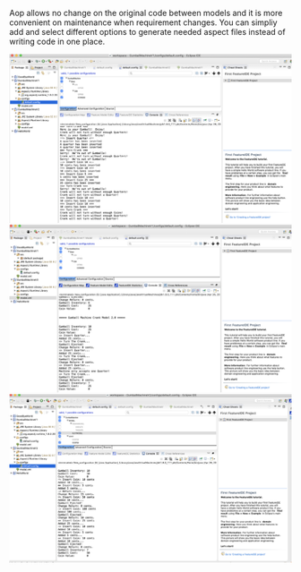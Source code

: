 Aop allows no change on the original code between models and it is more convenient on maintenance when requirement changes. You can simpliy add and  select different options to generate needed aspect files instead of writing code in one place.

![alt text](p1.png)
![alt text](p2.png)
![alt text](p3.png)

